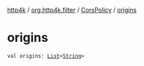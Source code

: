 [http4k](../../index.md) / [org.http4k.filter](../index.md) / [CorsPolicy](index.md) / [origins](./origins.md)

# origins

`val origins: `[`List`](https://kotlinlang.org/api/latest/jvm/stdlib/kotlin.collections/-list/index.html)`<`[`String`](https://kotlinlang.org/api/latest/jvm/stdlib/kotlin/-string/index.html)`>`